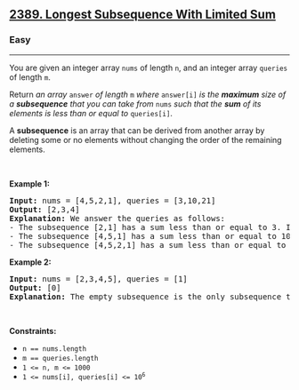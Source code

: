 <h2><a href="https://leetcode.com/problems/longest-subsequence-with-limited-sum/">2389. Longest Subsequence With Limited Sum</a></h2><h3>Easy</h3><hr><div><p>You are given an integer array <code>nums</code> of length <code>n</code>, and an integer array <code>queries</code> of length <code>m</code>.</p>

<p>Return <em>an array </em><code>answer</code><em> of length </em><code>m</code><em> where </em><code>answer[i]</code><em> is the <strong>maximum</strong> size of a <strong>subsequence</strong> that you can take from </em><code>nums</code><em> such that the <strong>sum</strong> of its elements is less than or equal to </em><code>queries[i]</code>.</p>

<p>A <strong>subsequence</strong> is an array that can be derived from another array by deleting some or no elements without changing the order of the remaining elements.</p>

<p>&nbsp;</p>
<p><strong>Example 1:</strong></p>

<pre style="position: relative;"><strong>Input:</strong> nums = [4,5,2,1], queries = [3,10,21]
<strong>Output:</strong> [2,3,4]
<strong>Explanation:</strong> We answer the queries as follows:
- The subsequence [2,1] has a sum less than or equal to 3. It can be proven that 2 is the maximum size of such a subsequence, so answer[0] = 2.
- The subsequence [4,5,1] has a sum less than or equal to 10. It can be proven that 3 is the maximum size of such a subsequence, so answer[1] = 3.
- The subsequence [4,5,2,1] has a sum less than or equal to 21. It can be proven that 4 is the maximum size of such a subsequence, so answer[2] = 4.
<div class="open_grepper_editor" title="Edit &amp; Save To Grepper"></div></pre>

<p><strong>Example 2:</strong></p>

<pre style="position: relative;"><strong>Input:</strong> nums = [2,3,4,5], queries = [1]
<strong>Output:</strong> [0]
<strong>Explanation:</strong> The empty subsequence is the only subsequence that has a sum less than or equal to 1, so answer[0] = 0.<div class="open_grepper_editor" title="Edit &amp; Save To Grepper"></div></pre>

<p>&nbsp;</p>
<p><strong>Constraints:</strong></p>

<ul>
	<li><code>n == nums.length</code></li>
	<li><code>m == queries.length</code></li>
	<li><code>1 &lt;= n, m &lt;= 1000</code></li>
	<li><code>1 &lt;= nums[i], queries[i] &lt;= 10<sup>6</sup></code></li>
</ul>
</div>